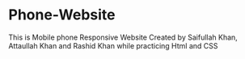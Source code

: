 # Phone-Website
This is Mobile phone Responsive Website Created by Saifullah Khan, Attaullah Khan and Rashid Khan while practicing Html and CSS 
